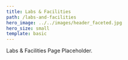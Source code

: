 ```yaml
---
title: Labs & Facilities
path: /labs-and-facilities
hero_image: ../../images/header_faceted.jpg
hero_size: small
template: basic
---
```

Labs & Facilities Page Placeholder.